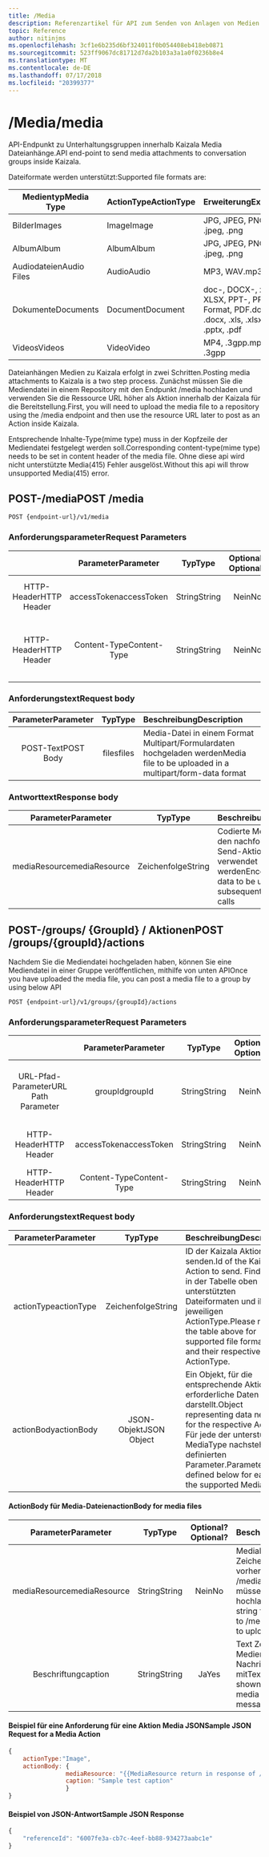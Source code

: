 ```yaml
---
title: /Media
description: Referenzartikel für API zum Senden von Anlagen von Medien zu Gruppen
topic: Reference
author: nitinjms
ms.openlocfilehash: 3cf1e6b235d6bf324011f0b054408eb418eb0871
ms.sourcegitcommit: 523ff9067dc81712d7da2b103a3a1a0f0236b8e4
ms.translationtype: MT
ms.contentlocale: de-DE
ms.lasthandoff: 07/17/2018
ms.locfileid: "20399377"
---
```

# <a name="media"></a><span data-ttu-id="533dc-103">/Media</span><span class="sxs-lookup"><span data-stu-id="533dc-103">/media</span></span>
<span data-ttu-id="533dc-104">API-Endpunkt zu Unterhaltungsgruppen innerhalb Kaizala Media Dateianhänge.</span><span class="sxs-lookup"><span data-stu-id="533dc-104">API end-point to send media attachments to conversation groups inside Kaizala.</span></span>

<span data-ttu-id="533dc-105">Dateiformate werden unterstützt:</span><span class="sxs-lookup"><span data-stu-id="533dc-105">Supported file formats are:</span></span>

| <span data-ttu-id="533dc-106">Medientyp</span><span class="sxs-lookup"><span data-stu-id="533dc-106">Media Type</span></span> | <span data-ttu-id="533dc-107">ActionType</span><span class="sxs-lookup"><span data-stu-id="533dc-107">ActionType</span></span> | <span data-ttu-id="533dc-108">Erweiterung</span><span class="sxs-lookup"><span data-stu-id="533dc-108">Extension</span></span> |
|---|---|---|
| <span data-ttu-id="533dc-109">Bilder</span><span class="sxs-lookup"><span data-stu-id="533dc-109">Images</span></span> | <span data-ttu-id="533dc-110">Image</span><span class="sxs-lookup"><span data-stu-id="533dc-110">Image</span></span> | <span data-ttu-id="533dc-111">JPG, JPEG, PNG</span><span class="sxs-lookup"><span data-stu-id="533dc-111">.jpg, .jpeg, .png</span></span> |
| <span data-ttu-id="533dc-112">Album</span><span class="sxs-lookup"><span data-stu-id="533dc-112">Album</span></span> | <span data-ttu-id="533dc-113">Album</span><span class="sxs-lookup"><span data-stu-id="533dc-113">Album</span></span> | <span data-ttu-id="533dc-114">JPG, JPEG, PNG</span><span class="sxs-lookup"><span data-stu-id="533dc-114">.jpg, .jpeg, .png</span></span> |
| <span data-ttu-id="533dc-115">Audiodateien</span><span class="sxs-lookup"><span data-stu-id="533dc-115">Audio Files</span></span> | <span data-ttu-id="533dc-116">Audio</span><span class="sxs-lookup"><span data-stu-id="533dc-116">Audio</span></span> |<span data-ttu-id="533dc-117">MP3, WAV</span><span class="sxs-lookup"><span data-stu-id="533dc-117">.mp3, .wav</span></span> |
| <span data-ttu-id="533dc-118">Dokumente</span><span class="sxs-lookup"><span data-stu-id="533dc-118">Documents</span></span> | <span data-ttu-id="533dc-119">Document</span><span class="sxs-lookup"><span data-stu-id="533dc-119">Document</span></span> | <span data-ttu-id="533dc-120">doc-, DOCX-, xls, XLSX, PPT-, PPTX-Format, PDF</span><span class="sxs-lookup"><span data-stu-id="533dc-120">.doc, .docx, .xls, .xlsx, .ppt, .pptx, .pdf</span></span> |
| <span data-ttu-id="533dc-121">Videos</span><span class="sxs-lookup"><span data-stu-id="533dc-121">Videos</span></span> | <span data-ttu-id="533dc-122">Video</span><span class="sxs-lookup"><span data-stu-id="533dc-122">Video</span></span> | <span data-ttu-id="533dc-123">MP4, .3gpp</span><span class="sxs-lookup"><span data-stu-id="533dc-123">.mp4, .3gpp</span></span> |

<span data-ttu-id="533dc-124">Dateianhängen Medien zu Kaizala erfolgt in zwei Schritten.</span><span class="sxs-lookup"><span data-stu-id="533dc-124">Posting media attachments to Kaizala is a two step process.</span></span> <span data-ttu-id="533dc-125">Zunächst müssen Sie die Mediendatei in einem Repository mit den Endpunkt /media hochladen und verwenden Sie die Ressource URL höher als Aktion innerhalb der Kaizala für die Bereitstellung.</span><span class="sxs-lookup"><span data-stu-id="533dc-125">First, you will need to upload the media file to a repository using the /media endpoint and then use the resource URL later to post as an Action inside Kaizala.</span></span>

<span data-ttu-id="533dc-126">Entsprechende Inhalte-Type(mime type) muss in der Kopfzeile der Mediendatei festgelegt werden soll.</span><span class="sxs-lookup"><span data-stu-id="533dc-126">Corresponding content-type(mime type) needs to be set in content header of the media file.</span></span> <span data-ttu-id="533dc-127">Ohne diese api wird nicht unterstützte Media(415) Fehler ausgelöst.</span><span class="sxs-lookup"><span data-stu-id="533dc-127">Without this api will throw unsupported Media(415) error.</span></span> 

## <a name="post-media"></a><span data-ttu-id="533dc-128">POST-/media</span><span class="sxs-lookup"><span data-stu-id="533dc-128">POST /media</span></span>

    POST {endpoint-url}/v1/media

### <a name="request-parameters"></a><span data-ttu-id="533dc-129">Anforderungsparameter</span><span class="sxs-lookup"><span data-stu-id="533dc-129">Request Parameters</span></span>

|  | <span data-ttu-id="533dc-130">Parameter</span><span class="sxs-lookup"><span data-stu-id="533dc-130">Parameter</span></span> | <span data-ttu-id="533dc-131">Typ</span><span class="sxs-lookup"><span data-stu-id="533dc-131">Type</span></span> | <span data-ttu-id="533dc-132">Optional?</span><span class="sxs-lookup"><span data-stu-id="533dc-132">Optional?</span></span> | <span data-ttu-id="533dc-133">Beschreibung</span><span class="sxs-lookup"><span data-stu-id="533dc-133">Description</span></span> |
| :---: | :---: | :---: | :---: | :--- |
| <span data-ttu-id="533dc-134">HTTP-Header</span><span class="sxs-lookup"><span data-stu-id="533dc-134">HTTP Header</span></span> | <span data-ttu-id="533dc-135">accessToken</span><span class="sxs-lookup"><span data-stu-id="533dc-135">accessToken</span></span> | <span data-ttu-id="533dc-136">String</span><span class="sxs-lookup"><span data-stu-id="533dc-136">String</span></span> | <span data-ttu-id="533dc-137">Nein</span><span class="sxs-lookup"><span data-stu-id="533dc-137">No</span></span> | <span data-ttu-id="533dc-138">Access Token vom Auth Endpunkt</span><span class="sxs-lookup"><span data-stu-id="533dc-138">Access Token received from the auth end-point</span></span> |
| <span data-ttu-id="533dc-139">HTTP-Header</span><span class="sxs-lookup"><span data-stu-id="533dc-139">HTTP Header</span></span> | <span data-ttu-id="533dc-140">Content-Type</span><span class="sxs-lookup"><span data-stu-id="533dc-140">Content-Type</span></span> | <span data-ttu-id="533dc-141">String</span><span class="sxs-lookup"><span data-stu-id="533dc-141">String</span></span> | <span data-ttu-id="533dc-142">Nein</span><span class="sxs-lookup"><span data-stu-id="533dc-142">No</span></span> | <span data-ttu-id="533dc-143">Um anzugeben, dass eine Datei hochgeladen wird.</span><span class="sxs-lookup"><span data-stu-id="533dc-143">To indicate that a file is being uploaded.</span></span> <span data-ttu-id="533dc-144">Wert: Multipart/Formulardaten</span><span class="sxs-lookup"><span data-stu-id="533dc-144">value: multipart/form-data</span></span> |

### <a name="request-body"></a><span data-ttu-id="533dc-145">Anforderungstext</span><span class="sxs-lookup"><span data-stu-id="533dc-145">Request body</span></span>

| <span data-ttu-id="533dc-146">Parameter</span><span class="sxs-lookup"><span data-stu-id="533dc-146">Parameter</span></span> | <span data-ttu-id="533dc-147">Typ</span><span class="sxs-lookup"><span data-stu-id="533dc-147">Type</span></span> | <span data-ttu-id="533dc-148">Beschreibung</span><span class="sxs-lookup"><span data-stu-id="533dc-148">Description</span></span> |
| :---: | :---: | :--- |
| <span data-ttu-id="533dc-149">POST-Text</span><span class="sxs-lookup"><span data-stu-id="533dc-149">POST Body</span></span> | <span data-ttu-id="533dc-150">files</span><span class="sxs-lookup"><span data-stu-id="533dc-150">files</span></span> | <span data-ttu-id="533dc-151">Media-Datei in einem Format Multipart/Formulardaten hochgeladen werden</span><span class="sxs-lookup"><span data-stu-id="533dc-151">Media file to be uploaded in a multipart/form-data format</span></span> |

### <a name="response-body"></a><span data-ttu-id="533dc-152">Antworttext</span><span class="sxs-lookup"><span data-stu-id="533dc-152">Response body</span></span>

| <span data-ttu-id="533dc-153">Parameter</span><span class="sxs-lookup"><span data-stu-id="533dc-153">Parameter</span></span> | <span data-ttu-id="533dc-154">Typ</span><span class="sxs-lookup"><span data-stu-id="533dc-154">Type</span></span> | <span data-ttu-id="533dc-155">Beschreibung</span><span class="sxs-lookup"><span data-stu-id="533dc-155">Description</span></span> |
| :---: | :---: | :--- |
| <span data-ttu-id="533dc-156">mediaResource</span><span class="sxs-lookup"><span data-stu-id="533dc-156">mediaResource</span></span> | <span data-ttu-id="533dc-157">Zeichenfolge</span><span class="sxs-lookup"><span data-stu-id="533dc-157">String</span></span> | <span data-ttu-id="533dc-158">Codierte Media-Daten in den nachfolgenden Send-Aktion Anrufe verwendet werden</span><span class="sxs-lookup"><span data-stu-id="533dc-158">Encoded media data to be used in subsequent send action calls</span></span> |

## <a name="post-groupsgroupidactions"></a><span data-ttu-id="533dc-159">POST-/groups/ {GroupId} / Aktionen</span><span class="sxs-lookup"><span data-stu-id="533dc-159">POST /groups/{groupId}/actions</span></span>

<span data-ttu-id="533dc-160">Nachdem Sie die Mediendatei hochgeladen haben, können Sie eine Mediendatei in einer Gruppe veröffentlichen, mithilfe von unten API</span><span class="sxs-lookup"><span data-stu-id="533dc-160">Once you have uploaded the media file, you can post a media file to a group by using below API</span></span>

    POST {endpoint-url}/v1/groups/{groupId}/actions

### <a name="request-parameters"></a><span data-ttu-id="533dc-161">Anforderungsparameter</span><span class="sxs-lookup"><span data-stu-id="533dc-161">Request Parameters</span></span>

|  | <span data-ttu-id="533dc-162">Parameter</span><span class="sxs-lookup"><span data-stu-id="533dc-162">Parameter</span></span> | <span data-ttu-id="533dc-163">Typ</span><span class="sxs-lookup"><span data-stu-id="533dc-163">Type</span></span> | <span data-ttu-id="533dc-164">Optional?</span><span class="sxs-lookup"><span data-stu-id="533dc-164">Optional?</span></span> | <span data-ttu-id="533dc-165">Beschreibung</span><span class="sxs-lookup"><span data-stu-id="533dc-165">Description</span></span> |
| :---: | :---: | :---: | :---: | :--- |
| <span data-ttu-id="533dc-166">URL-Pfad-Parameter</span><span class="sxs-lookup"><span data-stu-id="533dc-166">URL Path Parameter</span></span> | <span data-ttu-id="533dc-167">groupId</span><span class="sxs-lookup"><span data-stu-id="533dc-167">groupId</span></span> | <span data-ttu-id="533dc-168">String</span><span class="sxs-lookup"><span data-stu-id="533dc-168">String</span></span> | <span data-ttu-id="533dc-169">Nein</span><span class="sxs-lookup"><span data-stu-id="533dc-169">No</span></span> | <span data-ttu-id="533dc-170">GUID, die die GroupId der Ressource bestimmte Gruppe darstellt.</span><span class="sxs-lookup"><span data-stu-id="533dc-170">GUID representing the groupId of the specific group resource</span></span> |
| <span data-ttu-id="533dc-171">HTTP-Header</span><span class="sxs-lookup"><span data-stu-id="533dc-171">HTTP Header</span></span> | <span data-ttu-id="533dc-172">accessToken</span><span class="sxs-lookup"><span data-stu-id="533dc-172">accessToken</span></span> | <span data-ttu-id="533dc-173">String</span><span class="sxs-lookup"><span data-stu-id="533dc-173">String</span></span> | <span data-ttu-id="533dc-174">Nein</span><span class="sxs-lookup"><span data-stu-id="533dc-174">No</span></span> | <span data-ttu-id="533dc-175">Access Token vom Auth Endpunkt</span><span class="sxs-lookup"><span data-stu-id="533dc-175">Access Token received from the auth end-point</span></span> |
| <span data-ttu-id="533dc-176">HTTP-Header</span><span class="sxs-lookup"><span data-stu-id="533dc-176">HTTP Header</span></span> | <span data-ttu-id="533dc-177">Content-Type</span><span class="sxs-lookup"><span data-stu-id="533dc-177">Content-Type</span></span> | <span data-ttu-id="533dc-178">String</span><span class="sxs-lookup"><span data-stu-id="533dc-178">String</span></span> | <span data-ttu-id="533dc-179">Nein</span><span class="sxs-lookup"><span data-stu-id="533dc-179">No</span></span> | <span data-ttu-id="533dc-180">Wert: Application/Json</span><span class="sxs-lookup"><span data-stu-id="533dc-180">value: application/json</span></span> |

### <a name="request-body"></a><span data-ttu-id="533dc-181">Anforderungstext</span><span class="sxs-lookup"><span data-stu-id="533dc-181">Request body</span></span>

| <span data-ttu-id="533dc-182">Parameter</span><span class="sxs-lookup"><span data-stu-id="533dc-182">Parameter</span></span> | <span data-ttu-id="533dc-183">Typ</span><span class="sxs-lookup"><span data-stu-id="533dc-183">Type</span></span> | <span data-ttu-id="533dc-184">Beschreibung</span><span class="sxs-lookup"><span data-stu-id="533dc-184">Description</span></span> |
| :---: | :---: | :--- |
| <span data-ttu-id="533dc-185">actionType</span><span class="sxs-lookup"><span data-stu-id="533dc-185">actionType</span></span> | <span data-ttu-id="533dc-186">Zeichenfolge</span><span class="sxs-lookup"><span data-stu-id="533dc-186">String</span></span> | <span data-ttu-id="533dc-187">ID der Kaizala Aktion senden.</span><span class="sxs-lookup"><span data-stu-id="533dc-187">Id of the Kaizala Action to send.</span></span> <span data-ttu-id="533dc-188">Finden Sie in der Tabelle oben unterstützten Dateiformaten und ihren jeweiligen ActionType.</span><span class="sxs-lookup"><span data-stu-id="533dc-188">Please refer to the table above for supported file formats and their respective ActionType.</span></span> |
| <span data-ttu-id="533dc-189">actionBody</span><span class="sxs-lookup"><span data-stu-id="533dc-189">actionBody</span></span> | <span data-ttu-id="533dc-190">JSON-Objekt</span><span class="sxs-lookup"><span data-stu-id="533dc-190">JSON Object</span></span> | <span data-ttu-id="533dc-191">Ein Objekt, für die entsprechende Aktion erforderliche Daten darstellt.</span><span class="sxs-lookup"><span data-stu-id="533dc-191">Object representing data needed for the respective Action.</span></span> <span data-ttu-id="533dc-192">Für jede der unterstützten MediaType nachstehend definierten Parameter.</span><span class="sxs-lookup"><span data-stu-id="533dc-192">Parameters defined below for each of the supported MediaType.</span></span> |

#### <a name="actionbody-for-media-files"></a><span data-ttu-id="533dc-193">ActionBody für Media-Dateien</span><span class="sxs-lookup"><span data-stu-id="533dc-193">actionBody for media files</span></span>

| <span data-ttu-id="533dc-194">Parameter</span><span class="sxs-lookup"><span data-stu-id="533dc-194">Parameter</span></span> | <span data-ttu-id="533dc-195">Typ</span><span class="sxs-lookup"><span data-stu-id="533dc-195">Type</span></span> | <span data-ttu-id="533dc-196">Optional?</span><span class="sxs-lookup"><span data-stu-id="533dc-196">Optional?</span></span> | <span data-ttu-id="533dc-197">Beschreibung</span><span class="sxs-lookup"><span data-stu-id="533dc-197">Description</span></span> |
| :---: | :---: | :---: | :--- |
| <span data-ttu-id="533dc-198">mediaResource</span><span class="sxs-lookup"><span data-stu-id="533dc-198">mediaResource</span></span> | <span data-ttu-id="533dc-199">String</span><span class="sxs-lookup"><span data-stu-id="533dc-199">String</span></span> | <span data-ttu-id="533dc-200">Nein</span><span class="sxs-lookup"><span data-stu-id="533dc-200">No</span></span> | <span data-ttu-id="533dc-201">MediaResource Zeichenfolge aus einem vorherigen Aufruf von /media, in dem Sie müssen die Anlage hochladen</span><span class="sxs-lookup"><span data-stu-id="533dc-201">MediaResource string from a previous call to /media where you need to upload the attachment</span></span> |
| <span data-ttu-id="533dc-202">Beschriftung</span><span class="sxs-lookup"><span data-stu-id="533dc-202">caption</span></span> | <span data-ttu-id="533dc-203">String</span><span class="sxs-lookup"><span data-stu-id="533dc-203">String</span></span> | <span data-ttu-id="533dc-204">Ja</span><span class="sxs-lookup"><span data-stu-id="533dc-204">Yes</span></span> | <span data-ttu-id="533dc-205">Text Zeichenfolge, die die Mediendatei als Teil der Nachricht dargestellt mit</span><span class="sxs-lookup"><span data-stu-id="533dc-205">Text String that is shown alongwith the media file as a part of the message</span></span> |


#### <a name="sample-json-request-for-a-media-action"></a><span data-ttu-id="533dc-206">Beispiel für eine Anforderung für eine Aktion Media JSON</span><span class="sxs-lookup"><span data-stu-id="533dc-206">Sample JSON Request for a Media Action</span></span>

```javascript
{
    actionType:"Image",
    actionBody: {
                mediaResource: "{{MediaResource return in response of /media api call}}",
                caption: "Sample test caption"
                }
}

```

#### <a name="sample-json-response"></a><span data-ttu-id="533dc-207">Beispiel von JSON-Antwort</span><span class="sxs-lookup"><span data-stu-id="533dc-207">Sample JSON Response</span></span>

```javascript
{
    "referenceId": "6007fe3a-cb7c-4eef-bb88-934273aabc1e"
}
```


